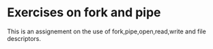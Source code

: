 # Exercises on fork and pipe

This is an assignement on the use of fork,pipe,open,read,write and file descriptors.
